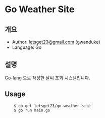 # Go Weather Site
## 개요
- Author: letsget23@gmail.com (gwanduke)
- Language: Go

## 설명
Go-lang 으로 작성한 날씨 조회 시스템입니다.

## Usage
```
    $ go get letsget23/go-weather-site
    $ go run main.go
```